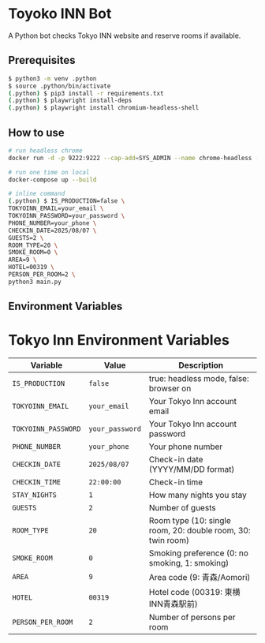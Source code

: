 # Toyoko INN Bot

A Python bot checks Tokyo INN website and reserve rooms if available.

## Prerequisites

```bash
$ python3 -m venv .python
$ source .python/bin/activate
(.python) $ pip3 install -r requirements.txt
(.python) $ playwright install-deps
(.python) $ playwright install chromium-headless-shell
```

## How to use

```bash
# run headless chrome
docker run -d -p 9222:9222 --cap-add=SYS_ADMIN --name chrome-headless --restart=always justinribeiro/chrome-headless

# run one time on local
docker-compose up --build

# inline command
(.python) $ IS_PRODUCTION=false \
TOKYOINN_EMAIL=your_email \
TOKYOINN_PASSWORD=your_password \
PHONE_NUMBER=your_phone \
CHECKIN_DATE=2025/08/07 \
GUESTS=2 \
ROOM_TYPE=20 \
SMOKE_ROOM=0 \
AREA=9 \
HOTEL=00319 \
PERSON_PER_ROOM=2 \
python3 main.py
```

## Environment Variables

# Tokyo Inn Environment Variables

| Variable | Value | Description |
|----------|--------|-------------|
| `IS_PRODUCTION` | `false` | true: headless mode, false: browser on |
| `TOKYOINN_EMAIL` | `your_email` | Your Tokyo Inn account email |
| `TOKYOINN_PASSWORD` | `your_password` | Your Tokyo Inn account password |
| `PHONE_NUMBER` | `your_phone` | Your phone number |
| `CHECKIN_DATE` | `2025/08/07` | Check-in date (YYYY/MM/DD format) |
| `CHECKIN_TIME` | `22:00:00` | Check-in time |
| `STAY_NIGHTS` | `1` | How many nights you stay |
| `GUESTS` | `2` | Number of guests |
| `ROOM_TYPE` | `20` | Room type (10: single room, 20: double room, 30: twin room) |
| `SMOKE_ROOM` | `0` | Smoking preference (0: no smoking, 1: smoking) |
| `AREA` | `9` | Area code (9: 青森/Aomori) |
| `HOTEL` | `00319` | Hotel code (00319: 東横INN青森駅前) |
| `PERSON_PER_ROOM` | `2` | Number of persons per room |
